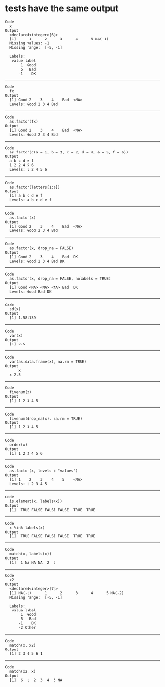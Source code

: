 # tests have the same output

    Code
      x
    Output
      <declared<integer>[6]>
      [1]      1      2      3      4      5 NA(-1)
      Missing values: -1
      Missing range:  [-5, -1]
      
      Labels:
       value label
           1  Good
           5   Bad
          -1    DK

---

    Code
      fx
    Output
      [1] Good 2    3    4    Bad  <NA>
      Levels: Good 2 3 4 Bad

---

    Code
      as.factor(fx)
    Output
      [1] Good 2    3    4    Bad  <NA>
      Levels: Good 2 3 4 Bad

---

    Code
      as.factor(c(a = 1, b = 2, c = 2, d = 4, e = 5, f = 6))
    Output
      a b c d e f 
      1 2 2 4 5 6 
      Levels: 1 2 4 5 6

---

    Code
      as.factor(letters[1:6])
    Output
      [1] a b c d e f
      Levels: a b c d e f

---

    Code
      as.factor(x)
    Output
      [1] Good 2    3    4    Bad  <NA>
      Levels: Good 2 3 4 Bad

---

    Code
      as.factor(x, drop_na = FALSE)
    Output
      [1] Good 2    3    4    Bad  DK  
      Levels: Good 2 3 4 Bad DK

---

    Code
      as.factor(x, drop_na = FALSE, nolabels = TRUE)
    Output
      [1] Good <NA> <NA> <NA> Bad  DK  
      Levels: Good Bad DK

---

    Code
      sd(x)
    Output
      [1] 1.581139

---

    Code
      var(x)
    Output
      [1] 2.5

---

    Code
      var(as.data.frame(x), na.rm = TRUE)
    Output
          x
      x 2.5

---

    Code
      fivenum(x)
    Output
      [1] 1 2 3 4 5

---

    Code
      fivenum(drop_na(x), na.rm = TRUE)
    Output
      [1] 1 2 3 4 5

---

    Code
      order(x)
    Output
      [1] 1 2 3 4 5 6

---

    Code
      as.factor(x, levels = "values")
    Output
      [1] 1    2    3    4    5    <NA>
      Levels: 1 2 3 4 5

---

    Code
      is.element(x, labels(x))
    Output
      [1]  TRUE FALSE FALSE FALSE  TRUE  TRUE

---

    Code
      x %in% labels(x)
    Output
      [1]  TRUE FALSE FALSE FALSE  TRUE  TRUE

---

    Code
      match(x, labels(x))
    Output
      [1]  1 NA NA NA  2  3

---

    Code
      x2
    Output
      <declared<integer>[7]>
      [1] NA(-1)      1      2      3      4      5 NA(-2)
      Missing range:  [-5, -1]
      
      Labels:
       value label
           1  Good
           5   Bad
          -1    DK
          -2 Other

---

    Code
      match(x, x2)
    Output
      [1] 2 3 4 5 6 1

---

    Code
      match(x2, x)
    Output
      [1]  6  1  2  3  4  5 NA

